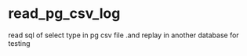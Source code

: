 # read_pg_csv_log
read sql of select type in pg csv file .and replay in another database for testing
